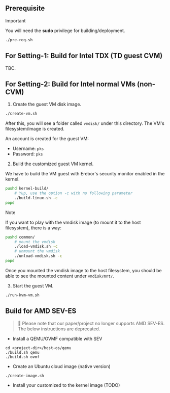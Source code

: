 ## Prerequisite

> [!IMPORTANT]
> You will need the **sudo** privilege for building/deployment.

```bash
./pre-req.sh
```

## For Setting-1: Build for Intel TDX (TD guest CVM)

TBC.

## For Setting-2: Build for Intel normal VMs (non-CVM)

1. Create the guest VM disk image.

```bash
./create-vm.sh
```

After this, you will see a folder called `vmdisk/` under this directory. The VM's filesystem/image is created.

An account is created for the guest VM:
- Username: `pks`
- Password: `pks`

2. Build the customized guest VM kernel.

 We have to build the VM guest with Erebor's security monitor enabled in the kernel.

```bash
pushd kernel-build/
    # Yup, use the option -c with no following parameter
    ./build-linux.sh -c
popd
```


> [!NOTE]
If you want to play with the vmdisk image (to mount it to the host filesystem), there is a way:

```bash
pushd common/
    # mount the vmdisk
    ./load-vmdisk.sh -c
    # unmount the vmdisk
    ./unload-vmdisk.sh -c
popd
```

Once you mounted the vmdisk image to the host filesystem, you should be able to see the mounted content under `vmdisk/mnt/`.

3. Start the guest VM.

```bash
./run-kvm-vm.sh
```

## Build for AMD SEV-ES

> :stop_sign:
> Please note that our paper/project no longer supports AMD SEV-ES.
> The below instructions are deprecated.

- Install a QEMU/OVMF compatible with SEV
```
cd <project-dir>/host-os/qemu
./build.sh qemu
./build.sh ovmf
```

- Create an Ubuntu cloud image (native version)
```
./create-image.sh
```

- Install your customized to the kernel image (TODO)
